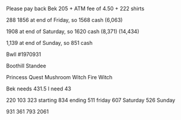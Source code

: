 Please pay back Bek 205 + ATM fee of 4.50 + 222 shirts

288
1856 at end of Friday, so 1568 cash (6,063)

1908 at end of Saturday, so 1620 cash (8,371) (14,434)

1,139 at end of Sunday, so 851 cash 

Bwll
#1970931


Boothill Standee


Princess Quest
Mushroom Witch
Fire Witch

Bek needs 431.5
I need 43

220
103
323 starting
834 ending 
511 friday
607 Saturday 
526 Sunday 


931
361 793 2061




